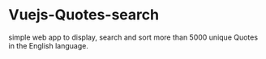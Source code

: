 # Vuejs-Quotes-search
simple web app to display, search and sort more than 5000 unique Quotes in the English language.
